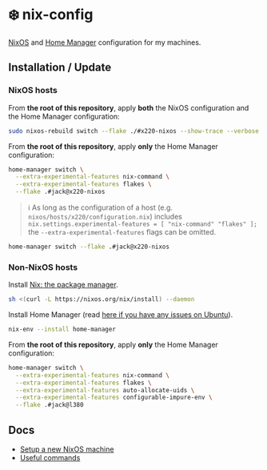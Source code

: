 # ❄️ nix-config

[NixOS](https://nixos.org/) and [Home Manager](https://nixos.wiki/wiki/Home_Manager) configuration for my machines.

## Installation / Update

### NixOS hosts

From **the root of this repository**, apply **both** the NixOS configuration and the Home Manager configuration:

```sh
sudo nixos-rebuild switch --flake ./#x220-nixos --show-trace --verbose
```

From **the root of this repository**, apply **only** the Home Manager configuration:

```sh
home-manager switch \
  --extra-experimental-features nix-command \
  --extra-experimental-features flakes \
  --flake .#jack@x220-nixos
```

> ℹ️ As long as the configuration of a host (e.g. `nixos/hosts/x220/configuration.nix`) includes `nix.settings.experimental-features = [ "nix-command" "flakes" ];` the `--extra-experimental-features` flags can be omitted.

```sh
home-manager switch --flake .#jack@x220-nixos
```

### Non-NixOS hosts

Install [Nix: the package manager](https://nixos.org/download).

```sh
sh <(curl -L https://nixos.org/nix/install) --daemon
```

Install Home Manager (read [here if you have any issues on Ubuntu](https://discourse.nixos.org/t/installing-home-manager-on-ubuntu/25957/)).

```sh
nix-env --install home-manager
```

From **the root of this repository**, apply **only** the Home Manager configuration:

```sh
home-manager switch \
  --extra-experimental-features nix-command \
  --extra-experimental-features flakes \
  --extra-experimental-features auto-allocate-uids \
  --extra-experimental-features configurable-impure-env \
  --flake .#jack@l380
```

## Docs

- [Setup a new NixOS machine](./docs/setup-new-nixos-machine.md)
- [Useful commands](./docs//useful-commands.md)
